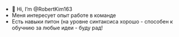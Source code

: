 - 👋 Hi, I’m @RobertKim163
- Меня интересует опыт работе в команде
- Есть навыки питон (на уровне синтаксиса хорошо - способен к обучнию за любые идеи - буду рад!
<!---
RobertKim163/RobertKim163 is a ✨ special ✨ repository because its `README.md` (this file) appears on your GitHub profile.
You can click the Preview link to take a look at your changes.
--->
